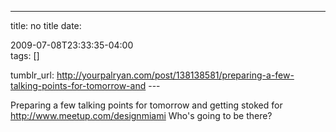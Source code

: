 ---
title: no title
date:

 2009-07-08T23:33:35-04:00  
tags:  []

tumblr_url:
http://yourpalryan.com/post/138138581/preparing-a-few-talking-points-for-tomorrow-and
\-\--

Preparing a few talking points for tomorrow and getting stoked for
<http://www.meetup.com/designmiami> Who's going to be there?
